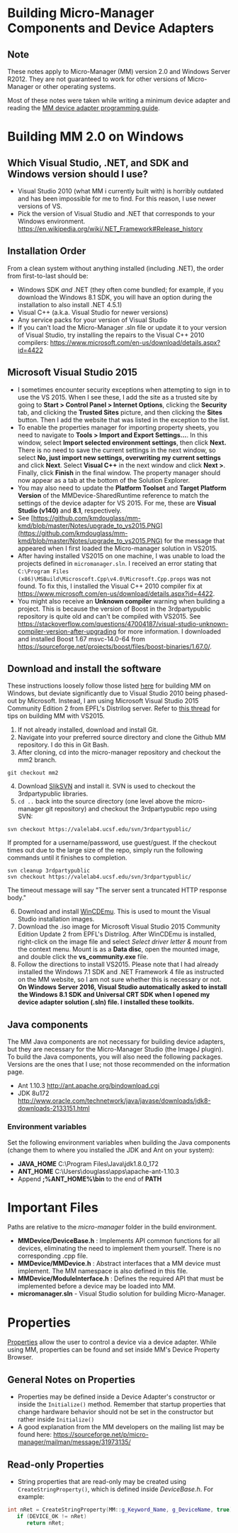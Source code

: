 # Building Micro-Manager Components and Device Adapters

## Note
These notes apply to Micro-Manager (MM) version 2.0 and Windows Server R2012.
They are not guaranteed to work for other versions of Micro-Manager or other
operating systems.

Most of these notes were taken while writing a minimum device adapter and
reading the
[MM device adapter programming guide](https://micro-manager.org/wiki/Building_Micro-Manager_Device_Adapters).

# Building MM 2.0 on Windows

## Which Visual Studio, .NET, and SDK and Windows version should I use?
- Visual Studio 2010 (what MM i currently built with) is horribly outdated and has been impossible for me to find. For this reason, I use newer versions of VS.
- Pick the version of Visual Studio and .NET that corresponds to your Windows environment. https://en.wikipedia.org/wiki/.NET_Framework#Release_history

## Installation Order
From a clean system without anything installed (including .NET), the order from first-to-last should be:
- Windows SDK *and* .NET (they often come bundled; for example, if you download the Windows 8.1 SDK, you will have an option during the installation to also install .NET 4.5.1)
- Visual C++ (a.k.a. Visual Studio for newer versions)
- Any service packs for your version of Visual Studio
- If you can't load the Micro-Manager .sln file or update it to your version of Visual Studio, try installing the repairs to the Visual C++ 2010 compilers: https://www.microsoft.com/en-us/download/details.aspx?id=4422

## Microsoft Visual Studio 2015
- I sometimes encounter security exceptions when attempting to sign in to use
  the VS 2015. When I see these, I add the site as a trusted site by going to
  **Start > Control Panel > Internet Options**, clicking the **Security** tab,
  and clicking the **Trusted Sites** picture, and then clicking the **Sites**
  button. Then I add the website that was listed in the exception to the list.
- To enable the properties manager for importing property sheets, you need to
  navigate to **Tools > Import and Export Settings...**. In this window, select
  **Import selected environment settings**, then click **Next.** There is no
  need to save the current settings in the next window, so select **No, just
  import new settings, overwriting my current settings** and click **Next**.
  Select **Visual C++** in the next window and click **Next >**. Finally, click
  **Finish** in the final window. The property manager should now appear as a
  tab at the bottom of the Solution Explorer.
- You may also need to update the **Platform Toolset** and
  **Target Platform Version** of the MMDevice-SharedRuntime reference to match
  the settings of the device adapter for VS 2015. For me, these are **Visual
  Studio (v140)** and **8.1**, respectively.
- See [https://github.com/kmdouglass/mm-kmd/blob/master/Notes/upgrade_to_vs2015.PNG](https://github.com/kmdouglass/mm-kmd/blob/master/Notes/upgrade_to_vs2015.PNG) for the message that appeared when I first loaded the Micro-manager solution in VS2015.
- After having installed VS2015 on one machine, I was unable to load the projects defined in `micromanager.sln`. I received an error stating that `C:\Program Files (x86)\MSBuild\Microscoft.Cpp\v4.0\Microsoft.Cpp.props` was not found. To fix this, I installed the Visual C++ 2010 compiler fix at https://www.microsoft.com/en-us/download/details.aspx?id=4422.
- You might also receive an **Unknown compiler** warning when building  a project. This is because the version of Boost in the 3rdpartypublic repository is quite old and can't be compiled with VS2015. See https://stackoverflow.com/questions/47004187/visual-studio-unknown-compiler-version-after-upgrading for more information. I downloaded and installed Boost 1.67 msvc-14.0-64 from https://sourceforge.net/projects/boost/files/boost-binaries/1.67.0/.

## Download and install the software

These instructions loosely follow those listed
[here](https://micro-manager.org/wiki/Building_MM_on_Windows) for building MM
on Windows, but deviate significantly due to Visual Studio 2010 being phased-out
by Microsoft. Instead, I am using Microsoft Visual Studio 2015 Community Edition
2 from EPFL's Distrilog server. Refer to
[this thread](http://micro-manager.3463995.n2.nabble.com/Building-Device-Adapters-on-Windows-10-with-Visual-Studio-2015-Community-td7587098.html#none)
for tips on building MM with VS2015.

1. If not already installed, download and install Git.
2. Navigate into your preferred source directory and clone the Github MM
   repository. I do this in Git Bash.
3. After cloning, cd into the micro-manager repository and checkout the mm2
   branch.

```
git checkout mm2
```

4. Download [SlikSVN](https://sliksvn.com/download/) and install
   it. SVN is used to checkout the 3rdpartypublic libraries.
5. `cd ..` back into the source directory (one level above the micro-manager git
   repository) and checkout the 3rdpartypublic repo using SVN:

```
svn checkout https://valelab4.ucsf.edu/svn/3rdpartypublic/
```

   If prompted for a username/password, use guest/guest. If the checkout times
   out due to the large size of the repo, simply run the following commands until
   it finishes to completion. 
   
```
svn cleanup 3rdpartypublic
svn checkout https://valelab4.ucsf.edu/svn/3rdpartypublic/
```
   
   The timeout message will say "The server sent a truncated HTTP response
   body."
   
6. Download and install [WinCDEmu](http://wincdemu.sysprogs.org/download/). This
   is used to mount the Visual Studio installation images.
7. Download the .iso image for Microsoft Visual Studio 2015 Community Edition
   Update 2 from EPFL's Distrilog. After WinCDEmu is installed, right-click
   on the image file and select *Select driver letter & mount* from the context
   menu. Mount is as a **Data disc**, open the mounted image, and double click
   the **vs_community.exe** file.
8. Follow the directions to install VS2015. Please note that I had already
   installed the Windows 7.1 SDK and .NET Framework 4 file as instructed on the
   MM website, so I am not sure whether this is necessary or not. **On Windows
   Server 2016, Visual Studio automatically asked to install the Windows 8.1 SDK
   and Universal CRT SDK when I opened my device adapter solution (.sln) file. I
   installed these toolkits.**

## Java components

The MM Java components are not necessary for building device adapters, but they are necessary for the Micro-Manager Studio (the ImageJ plugin). To build the Java components, you will also need the following packages. Versions are the ones that I use; not those recommended on the information page.

- Ant 1.10.3 http://ant.apache.org/bindownload.cgi
- JDK 8u172 http://www.oracle.com/technetwork/java/javase/downloads/jdk8-downloads-2133151.html

### Environment variables
Set the following environment variables when building the Java components (change them to where you installed the JDK and Ant on your system):

- **JAVA_HOME** C:\Program Files\Java\jdk1.8.0_172
- **ANT_HOME** C:\Users\douglass\apps\apache-ant-1.10.3
- Append **;%ANT_HOME%\bin** to the end of **PATH**
   
# Important Files
Paths are relative to the *micro-manager* folder in the build environment.

- **MMDevice/DeviceBase.h** : Implements API common functions for all devices,
  eliminating the need to implement them yourself. There is no corresponding
  .cpp file.
- **MMDevice/MMDevice.h** : Abstract interfaces that a MM device must implement.
  The MM namespace is also defined in this file.
- **MMDevice/ModuleInterface.h** : Defines the required API that must be
  implemented before a device may be loaded into MM.
- **micromanager.sln** - Visual Studio solution for building Micro-Manager.

# Properties
[Properties](https://micro-manager.org/wiki/Building_Micro-Manager_Device_Adapters#Properties)
allow the user to control a device via a device adapter. While using MM,
properties can be found and set inside MM's Device Property Browser.

## General Notes on Properties
- Properties may be defined inside a Device Adapter's constructor or inside the
  `Initialize()` method. Remember that startup properties that change hardware
  behavior should not be set in the constructor but rather inside `Initialize()`
- A good explanation from the MM developers on the mailing list may be found
  here: https://sourceforge.net/p/micro-manager/mailman/message/31973135/

## Read-only Properties
- String properties that are read-only may be created using
  `CreateStringProperty()`, which is defined inside *DeviceBase.h*. For example:

```C++
int nRet = CreateStringProperty(MM::g_Keyword_Name, g_DeviceName, true);
   if (DEVICE_OK != nRet)
      return nRet;
```
